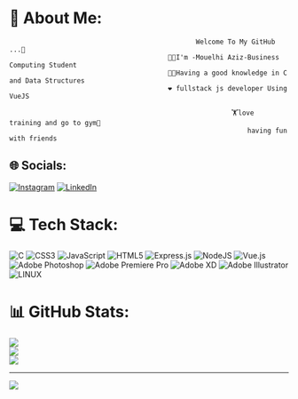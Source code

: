 # 💫 About Me:
                                                   Welcome To My GitHub ...👋
                                            👨‍🎓I'm -Mouelhi Aziz-Business Computing Student 
                                            👨‍💻Having a good knowledge in C and Data Structures
                                            ❤️ fullstack js developer Using VueJS 
                                                                        
                                                            🏋️love training and go to gym💪                                 
                                                                having fun with friends 


## 🌐 Socials:
[![Instagram](https://img.shields.io/badge/Instagram-%23E4405F.svg?logo=Instagram&logoColor=white)](https://instagram.com/https://l.facebook.com/l.php?u=https%3A%2F%2Finstagram.com%2Fmouelhi_aziz2%3Figshid%3DMzNlNGNkZWQ4Mg%253D%253D%26fbclid%3DIwAR20eNDD7lQqahPF7PJwcQ_0o4WCJE7T78nEoBX3-5gDeBYUmlemOLM-Dug&h=AT3gGN67hc4Ggj7tMt1jMTRisOMWeBrDw4av8H9SjLwIw6Okdp3hSztM4CvNjiwftnhy9T1yP0owTxuxBcki2pixLftDmHVYvDbhfLDcA_QEkiq6H5xau2ckkC5MC6jEHcAgEA) [![LinkedIn](https://img.shields.io/badge/LinkedIn-%230077B5.svg?logo=linkedin&logoColor=white)](https://linkedin.com/in/www.linkedin.com/in/aziz-mouelhi-78314b269) 

# 💻 Tech Stack:
![C](https://img.shields.io/badge/c-%2300599C.svg?style=for-the-badge&logo=c&logoColor=white) ![CSS3](https://img.shields.io/badge/css3-%231572B6.svg?style=for-the-badge&logo=css3&logoColor=white) ![JavaScript](https://img.shields.io/badge/javascript-%23323330.svg?style=for-the-badge&logo=javascript&logoColor=%23F7DF1E) ![HTML5](https://img.shields.io/badge/html5-%23E34F26.svg?style=for-the-badge&logo=html5&logoColor=white) ![Express.js](https://img.shields.io/badge/express.js-%23404d59.svg?style=for-the-badge&logo=express&logoColor=%2361DAFB) ![NodeJS](https://img.shields.io/badge/node.js-6DA55F?style=for-the-badge&logo=node.js&logoColor=white) ![Vue.js](https://img.shields.io/badge/vuejs-%2335495e.svg?style=for-the-badge&logo=vuedotjs&logoColor=%234FC08D) ![Adobe Photoshop](https://img.shields.io/badge/adobephotoshop-%2331A8FF.svg?style=for-the-badge&logo=adobephotoshop&logoColor=white) ![Adobe Premiere Pro](https://img.shields.io/badge/Adobe%20Premiere%20Pro-9999FF.svg?style=for-the-badge&logo=Adobe%20Premiere%20Pro&logoColor=white) ![Adobe XD](https://img.shields.io/badge/Adobe%20XD-470137?style=for-the-badge&logo=Adobe%20XD&logoColor=#FF61F6) ![Adobe Illustrator](https://img.shields.io/badge/adobeillustrator-%23FF9A00.svg?style=for-the-badge&logo=adobeillustrator&logoColor=white) ![LINUX](https://img.shields.io/badge/Linux-FCC624?style=for-the-badge&logo=linux&logoColor=black)
# 📊 GitHub Stats:
![](https://github-readme-stats.vercel.app/api?username=Aziz-Mouelhi&theme=material-palenight&hide_border=false&include_all_commits=false&count_private=false)<br/>
![](https://github-readme-streak-stats.herokuapp.com/?user=Aziz-Mouelhi&theme=material-palenight&hide_border=false)<br/>
![](https://github-readme-stats.vercel.app/api/top-langs/?username=Aziz-Mouelhi&theme=material-palenight&hide_border=false&include_all_commits=false&count_private=false&layout=compact)

---
[![](https://visitcount.itsvg.in/api?id=Aziz-Mouelhi&icon=0&color=0)](https://visitcount.itsvg.in)

<!-- Proudly created with GPRM ( https://gprm.itsvg.in ) -->
